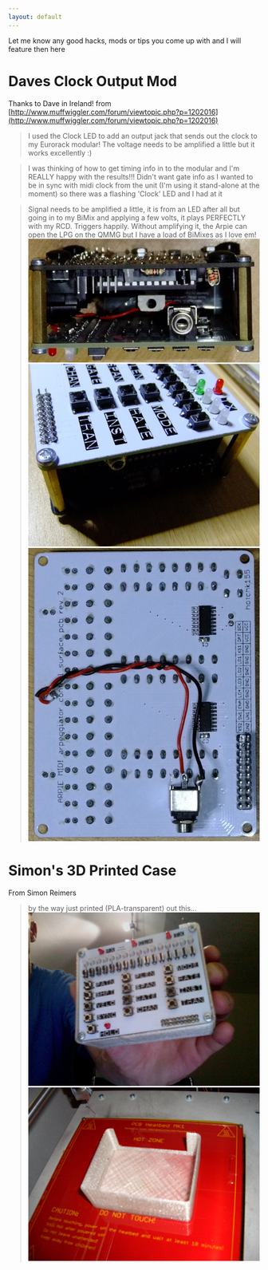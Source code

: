 ```yaml
---
layout: default
---
```

Let me know any good hacks, mods or tips you come up with and I will feature then here
# Daves Clock Output Mod
Thanks to Dave in Ireland! from [http://www.muffwiggler.com/forum/viewtopic.php?p=1202016](http://www.muffwiggler.com/forum/viewtopic.php?p=1202016)
> I used the Clock LED to add an output jack that sends out the clock to my Eurorack modular! The voltage needs to be amplified a little but it works excellently :)

> I was thinking of how to get timing info in to the modular and I'm REALLY happy with the results!!! Didn't want gate info as I wanted to be in sync with midi clock from the unit (I'm using it stand-alone at the moment) so there was a flashing 'Clock' LED and I had at it  

> Signal needs to be amplified a little, it is from an LED after all but going in to my BiMix and applying a few volts, it plays PERFECTLY with my RCD. Triggers happily. Without amplifying it, the Arpie can open the LPG on the QMMG but I have a load of BiMixes as I love em! 
<img src="img/mods1.jpg"><br>
<img src="img/mods2.jpg"><br>
<img src="img/mods3.jpg"><br>

# Simon's 3D Printed Case
From Simon Reimers
> by the way just printed (PLA-transparent) out this...
<img src="img/simons_case1.jpg"><br>
<img src="img/simons_case2.jpg"><br>